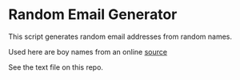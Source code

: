 # Random Email Generator

This script generates random email addresses from random names.

Used here are boy names from an online [source](https://family.disney.com/articles/1000-most-popular-boy-names/)

See the text file on this repo.
